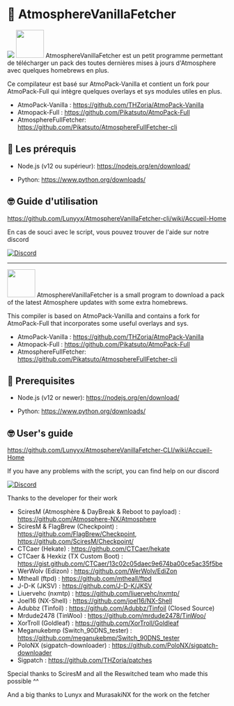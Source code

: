 ﻿# 🌌 AtmosphereVanillaFetcher
 
<img src="https://i.imgur.com/xwhZrTP.png">

<img src="https://i.pinimg.com/originals/26/76/33/267633407021ade532c29c9ac8bcdb89.png" height="64">
AtmosphereVanillaFetcher est un petit programme permettant de télécharger un pack des toutes dernières mises à jours d'Atmosphere avec quelques homebrews en plus.

Ce compilateur est basé sur AtmoPack-Vanilla et contient un fork pour AtmoPack-Full qui intègre quelques overlays et sys modules utiles en plus.

- AtmoPack-Vanilla : https://github.com/THZoria/AtmoPack-Vanilla
- Atmopack-Full : https://github.com/Pikatsuto/AtmoPack-Full
- AtmosphereFullFetcher: https://github.com/Pikatsuto/AtmosphereFullFetcher-cli

## 🔧 Les prérequis

- Node.js (v12 ou supérieur): https://nodejs.org/en/download/

- Python: https://www.python.org/downloads/

## 🤓 Guide d'utilisation

https://github.com/Lunyyx/AtmosphereVanillaFetcher-cli/wiki/Accueil-Home

En cas de souci avec le script, vous pouvez trouver de l'aide sur notre discord

[![Discord](https://img.shields.io/discord/643436008452521984.svg?logo=discord&logoColor=white&label=Discord&color=7289DA
)](https://discord.com/invite/4YkUZvC)

--------------------------

<img src="https://i.pinimg.com/originals/2e/27/30/2e2730e0f69823b94989647b08806203.png" height="64">
AtmosphereVanillaFetcher is a small program to download a pack of the latest Atmosphere updates with some extra homebrews.

This compiler is based on AtmoPack-Vanilla and contains a fork for AtmoPack-Full that incorporates some useful overlays and sys.

- AtmoPack-Vanilla : https://github.com/THZoria/AtmoPack-Vanilla
- Atmopack-Full : https://github.com/Pikatsuto/AtmoPack-Full
- AtmosphereFullFetcher: https://github.com/Pikatsuto/AtmosphereFullFetcher-cli

## 🔧 Prerequisites

- Node.js (v12 or newer): https://nodejs.org/en/download/

- Python: https://www.python.org/downloads/

## 🤓 User's guide

https://github.com/Lunyyx/AtmosphereVanillaFetcher-CLI/wiki/Accueil-Home

If you have any problems with the script, you can find help on our discord

[![Discord](https://img.shields.io/discord/643436008452521984.svg?logo=discord&logoColor=white&label=Discord&color=7289DA
)](https://discord.com/invite/4YkUZvC)


Thanks to the developer for their work

- SciresM (Atmosphère & DayBreak & Reboot to payload) : https://github.com/Atmosphere-NX/Atmosphere
- SciresM & FlagBrew (Checkpoint) : https://github.com/FlagBrew/Checkpoint, https://github.com/SciresM/Checkpoint/
- CTCaer (Hekate) : https://github.com/CTCaer/hekate
- CTCaer & Hexkiz (TX Custom Boot) : https://gist.github.com/CTCaer/13c02c05daec9e674ba00ce5ac35f5be
- WerWolv (Edizon) : https://github.com/WerWolv/EdiZon
- Mtheall (ftpd) : https://github.com/mtheall/ftpd
- J-D-K (JKSV) : https://github.com/J-D-K/JKSV
- Liuervehc (nxmtp) : https://github.com/liuervehc/nxmtp/
- Joel16 (NX-Shell) : https://github.com/joel16/NX-Shell
- Adubbz (Tinfoil) : https://github.com/Adubbz/Tinfoil (Closed Source)
- Mrdude2478 (TinWoo) : https://github.com/mrdude2478/TinWoo/
- XorTroll (Goldleaf) : https://github.com/XorTroll/Goldleaf
- Meganukebmp (Switch_90DNS_tester) : https://github.com/meganukebmp/Switch_90DNS_tester
- PoloNX (sigpatch-downloader) : https://github.com/PoloNX/sigpatch-downloader
- Sigpatch : https://github.com/THZoria/patches

Special thanks to SciresM and all the Reswitched team who made this possible ^^

And a big thanks to Lunyx and MurasakiNX for the work on the fetcher
